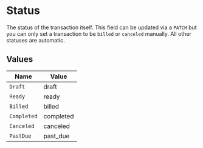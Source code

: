 # Status

The status of the transaction itself. This field can be updated via a `PATCH` but you can only set a transaction to be `billed` or `canceled` manually. All other statuses are automatic.


## Values

| Name        | Value       |
| ----------- | ----------- |
| `Draft`     | draft       |
| `Ready`     | ready       |
| `Billed`    | billed      |
| `Completed` | completed   |
| `Canceled`  | canceled    |
| `PastDue`   | past_due    |